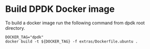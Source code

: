 # Build DPDK Docker image

To build a docker image run the following command from dpdk root directory.

```
DOCKER_TAG="dpdk"
docker build -t ${DOCKER_TAG} -f extras/Dockerfile.ubuntu .
```
